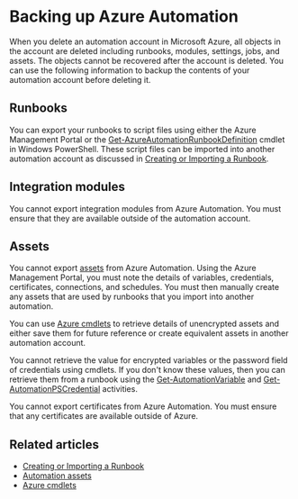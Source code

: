 <!-- deleted in Global -->

<properties 
   pageTitle="Backing up Azure Automation"
   description="Describes how to backup the contents of an automation account so that they can be retained after an automation account is deleted."
   services="automation"
   documentationCenter=""
   authors="bwren"
   manager="stevenka"
   editor="tysonn" />
<tags 
   ms.service="automation"
   ms.date="07/22/2015"
   wacn.date="" />

# Backing up Azure Automation

When you delete an automation account in Microsoft Azure, all objects in the account are deleted including runbooks, modules, settings, jobs, and assets. The objects cannot be recovered after the account is deleted.  You can use the following information to backup the contents of your automation account before deleting it. 

## Runbooks

You can export your runbooks to script files using either the Azure Management Portal or the [Get-AzureAutomationRunbookDefinition](https://msdn.microsoft.com/zh-CN/library/dn690269.aspx) cmdlet in Windows PowerShell.  These script files can be imported into another automation account as discussed in [Creating or Importing a Runbook](https://msdn.microsoft.com/zh-CN/library/dn643637.aspx).


## Integration modules

You cannot export integration modules from Azure Automation.  You must ensure that they are available outside of the automation account.

## Assets

You cannot export [assets](https://msdn.microsoft.com/zh-CN/library/dn939988.aspx) from Azure Automation.  Using the Azure Management Portal, you must note the details of variables, credentials, certificates, connections, and schedules.  You must then manually create any assets that are used by runbooks that you import into another automation.

You can use [Azure cmdlets](https://msdn.microsoft.com/zh-CN/library/dn690262.aspx) to retrieve details of unencrypted assets and either save them for future reference or create equivalent assets in another automation account.

You cannot retrieve the value for encrypted variables or the password field of credentials using cmdlets.  If you don't know these values, then you can retrieve them from a runbook using the [Get-AutomationVariable](https://msdn.microsoft.com/zh-CN/library/dn940012.aspx) and [Get-AutomationPSCredential](https://msdn.microsoft.com/zh-CN/library/dn940015.aspx) activities.

You cannot export certificates from Azure Automation.  You must ensure that any certificates are available outside of Azure.

## Related articles

- [Creating or Importing a Runbook](https://msdn.microsoft.com/zh-CN/library/dn643637.aspx)
- [Automation assets](https://msdn.microsoft.com/zh-CN/library/dn939988.aspx)
- [Azure cmdlets](https://msdn.microsoft.com/zh-CN/library/dn690262.aspx)